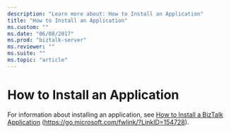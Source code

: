 ```yaml
---
description: "Learn more about: How to Install an Application"
title: "How to Install an Application"
ms.custom: ""
ms.date: "06/08/2017"
ms.prod: "biztalk-server"
ms.reviewer: ""
ms.suite: ""
ms.topic: "article"
---
```

# How to Install an Application
For information about installing an application, see [How to Install a BizTalk Application](../core/how-to-install-a-biztalk-application.md) (https://go.microsoft.com/fwlink/?LinkID=154728).